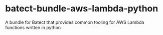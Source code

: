 # batect-bundle-aws-lambda-python
A bundle for Batect that provides common tooling for AWS Lambda functions written in python
